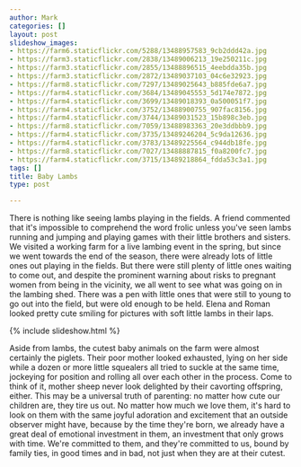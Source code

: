 ```yaml
---
author: Mark
categories: []
layout: post
slideshow_images:
- https://farm6.staticflickr.com/5288/13488957583_9cb2ddd42a.jpg
- https://farm3.staticflickr.com/2838/13489006213_19e250211c.jpg
- https://farm3.staticflickr.com/2855/13488896515_4eebdda35b.jpg
- https://farm3.staticflickr.com/2872/13489037103_04c6e32923.jpg
- https://farm8.staticflickr.com/7297/13489025643_b885fde6a7.jpg
- https://farm4.staticflickr.com/3684/13489045553_5d174e7872.jpg
- https://farm4.staticflickr.com/3699/13489018393_0a500051f7.jpg
- https://farm4.staticflickr.com/3752/13488900755_907fac8156.jpg
- https://farm4.staticflickr.com/3744/13489031523_15b898c3eb.jpg
- https://farm8.staticflickr.com/7059/13488983363_20e3ddbbb9.jpg
- https://farm4.staticflickr.com/3735/13489246204_5c9da12636.jpg
- https://farm4.staticflickr.com/3783/13489225564_c944db18fe.jpg
- https://farm8.staticflickr.com/7027/13488887815_f0a8200fc7.jpg
- https://farm4.staticflickr.com/3715/13489218864_fdda53c3a1.jpg
tags: []
title: Baby Lambs
type: post

---
```


There is nothing like seeing lambs playing in the fields.  A friend commented that it's impossible to comprehend the word frolic unless you've seen lambs running and jumping and playing games with their little brothers and sisters.  We visited a working farm for a live lambing event in the spring, but since we went towards the end of the season, there were already lots of little ones out playing in the fields.  But there were still plenty of little ones waiting to come out, and despite the prominent warning about risks to pregnant women from being in the vicinity, we all went to see what was going on in the lambing shed.  There was a pen with little ones that were still to young to go out into the field, but were old enough to be held.  Elena and Roman looked pretty cute smiling for pictures with soft little lambs in their laps.

{% include slideshow.html %}

Aside from lambs, the cutest baby animals on the farm were almost certainly the piglets.  Their poor mother looked exhausted, lying on her side while a dozen or more little squealers all tried to suckle at the same time, jockeying for position and rolling all over each other in the process.  Come to think of it, mother sheep never look delighted by their cavorting offspring, either.  This may be a universal truth of parenting: no matter how cute our children are, they tire us out.  No matter how much we love them, it's hard to look on them with the same joyful adoration and excitement that an outside observer might have, because by the time they're born, we already have a great deal of emotional investment in them, an investment that only grows with time.  We're committed to them, and they're committed to us, bound by family ties, in good times and in bad, not just when they are at their cutest.